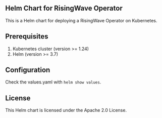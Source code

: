 Helm Chart for RisingWave Operator
---

This is a Helm chart for deploying a RisingWave Operator on Kubernetes.

## Prerequisites

1. Kubernetes cluster (version >= 1.24)
2. Helm (version >= 3.7)

## Configuration

Check the values.yaml with `helm show values`.

## License
This Helm chart is licensed under the Apache 2.0 License.
